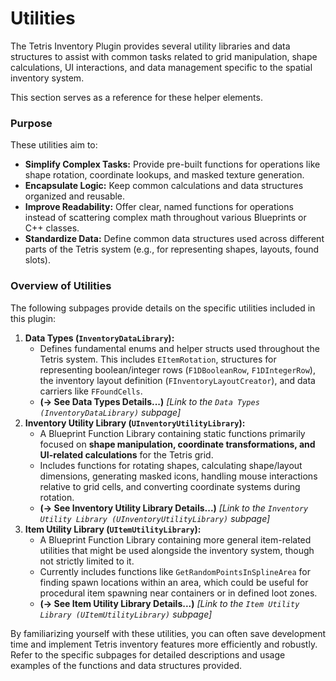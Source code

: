 # Utilities

The Tetris Inventory Plugin provides several utility libraries and data structures to assist with common tasks related to grid manipulation, shape calculations, UI interactions, and data management specific to the spatial inventory system.

This section serves as a reference for these helper elements.

### Purpose

These utilities aim to:

* **Simplify Complex Tasks:** Provide pre-built functions for operations like shape rotation, coordinate lookups, and masked texture generation.
* **Encapsulate Logic:** Keep common calculations and data structures organized and reusable.
* **Improve Readability:** Offer clear, named functions for operations instead of scattering complex math throughout various Blueprints or C++ classes.
* **Standardize Data:** Define common data structures used across different parts of the Tetris system (e.g., for representing shapes, layouts, found slots).

### Overview of Utilities

The following subpages provide details on the specific utilities included in this plugin:

1. **Data Types (`InventoryDataLibrary`):**
   * Defines fundamental enums and helper structs used throughout the Tetris system. This includes `EItemRotation`, structures for representing boolean/integer rows (`F1DBooleanRow`, `F1DIntegerRow`), the inventory layout definition (`FInventoryLayoutCreator`), and data carriers like `FFoundCells`.
   * **(-> See Data Types Details...)** _\[Link to the `Data Types (InventoryDataLibrary)` subpage]_
2. **Inventory Utility Library (`UInventoryUtilityLibrary`):**
   * A Blueprint Function Library containing static functions primarily focused on **shape manipulation, coordinate transformations, and UI-related calculations** for the Tetris grid.
   * Includes functions for rotating shapes, calculating shape/layout dimensions, generating masked icons, handling mouse interactions relative to grid cells, and converting coordinate systems during rotation.
   * **(-> See Inventory Utility Library Details...)** _\[Link to the `Inventory Utility Library (UInventoryUtilityLibrary)` subpage]_
3. **Item Utility Library (`UItemUtilityLibrary`):**
   * A Blueprint Function Library containing more general item-related utilities that might be used alongside the inventory system, though not strictly limited to it.
   * Currently includes functions like `GetRandomPointsInSplineArea` for finding spawn locations within an area, which could be useful for procedural item spawning near containers or in defined loot zones.
   * **(-> See Item Utility Library Details...)** _\[Link to the `Item Utility Library (UItemUtilityLibrary)` subpage]_

By familiarizing yourself with these utilities, you can often save development time and implement Tetris inventory features more efficiently and robustly. Refer to the specific subpages for detailed descriptions and usage examples of the functions and data structures provided.
